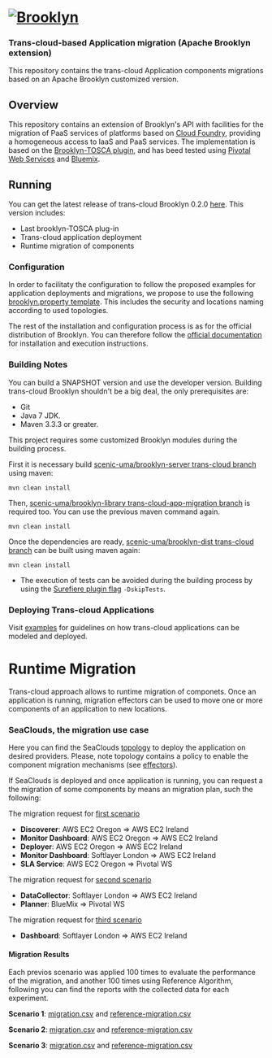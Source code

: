 
# [![**Brooklyn**](https://brooklyn.apache.org/style/img/apache-brooklyn-logo-244px-wide.png)](http://brooklyn.apache.org/)

### Trans-cloud-based Application migration  (Apache Brooklyn extension)

This repository contains the trans-cloud Application components migrations based on an Apache Brooklyn customized version.

## Overview

This repository contains an extension of Brooklyn's API with facilities for the migration of PaaS services of platforms based on [Cloud Foundry](https://www.cloudfoundry.org/), providing a homogeneous access to IaaS and PaaS services. The implementation is based on the [Brooklyn-TOSCA plugin](https://github.com/cloudsoft/brooklyn-tosca/), and has beed tested using [Pivotal Web Services](https://run.pivotal.io/) and [Bluemix](https://console.ng.bluemix.net/).

## Running

You can get the latest release of trans-cloud Brooklyn 0.2.0 [here](https://github.com/scenic-uma/brooklyn-dist/releases/tag/0.2.0). This version includes:
- Last brooklyn-TOSCA plug-in
- Trans-cloud application deployment
- Runtime migration of components

### Configuration
In order to facilitaty the configuration to follow the proposed examples for application deployments and migrations, we propose to use the following [brooklyn.property template](https://s3-eu-west-1.amazonaws.com/seaclouds-tosca/brooklyn-template.properties). This includes the security and locations naming according to used topologies.

The rest of the installation and configuration process is as for the official distribution of Brooklyn. You can therefore follow the [official documentation](https://brooklyn.apache.org/v/latest/start/running.html) for installation and execution instructions. 

### Building Notes
You can build a SNAPSHOT version and use the developer version. Building trans-cloud Brooklyn shouldn't be a big deal, the only prerequisites are:
- Git
- Java 7 JDK.
- Maven 3.3.3 or greater.

This project requires some customized Brooklyn modules during the building process.

First it is necessary build [scenic-uma/brooklyn-server trans-cloud branch](https://github.com/scenic-uma/brooklyn-server/tree/trans-cloud) using maven:

    mvn clean install

Then, [scenic-uma/brooklyn-library trans-cloud-app-migration branch](https://github.com/scenic-uma/brooklyn-library/tree/trans-cloud-app-migration) is required too. You can use the previous maven command again.

    mvn clean install

Once the dependencies are ready, [scenic-uma/brooklyn-dist trans-cloud branch](https://github.com/scenic-uma/brooklyn-dist/tree/trans-cloud-app-migration) can be built using maven again:

    mvn clean install

* The execution of tests can be avoided during the building process by using the [Surefiere plugin flag](http://maven.apache.org/surefire/maven-surefire-plugin/examples/skipping-test.html) `-DskipTests`.

### Deploying Trans-cloud Applications
Visit [examples](https://github.com/scenic-uma/brooklyn-dist/tree/trans-cloud/trans-cloud-samples/README.md) for guidelines on how trans-cloud applications can be modeled and deployed.

# Runtime Migration
Trans-cloud approach allows to runtime migration of componets. Once an application is running, migration effectors can be used to move one or more components of an application to new locations.

### SeaClouds, the migration use case
Here you can find the SeaClouds [topology](https://github.com/scenic-uma/brooklyn-dist/blob/trans-cloud/migration/seaclouds-topology.yaml) to deploy the application on desired providers. Please, note topology contains a policy to enable the component migration mechanisms (see [effectors](https://brooklyn.apache.org/v/latest/blueprints/effectors.html)).

If SeaClouds is deployed and once application is running, you can request a the migration of some components by means an migration plan, such the following:

The migration request for [first scenario](https://github.com/scenic-uma/brooklyn-dist/blob/trans-cloud/migration/migration-request-1.txt)
- **Discoverer**: AWS EC2 Oregon => AWS EC2 Ireland  
- **Monitor Dashboard**: AWS EC2 Oregon => AWS EC2 Ireland
- **Deployer**: AWS EC2 Oregon => AWS EC2 Ireland
- **Monitor Dashboard**: Softlayer London => AWS EC2 Ireland
- **SLA Service**: AWS EC2 Oregon => Pivotal WS

The migration request for [second scenario](https://github.com/scenic-uma/brooklyn-dist/blob/trans-cloud/migration/migration-request-2.txt)
- **DataCollector**: Softlayer London => AWS EC2 Ireland
- **Planner**: BlueMix => Pivotal WS

The migration request for [third scenario](https://github.com/scenic-uma/brooklyn-dist/blob/trans-cloud/migration/migration-request-3.txt)
- **Dashboard**: Softlayer London => AWS EC2 Ireland


#### Migration Results
Each previos scenario was applied 100 times to evaluate the performance of the migration, and another 100 times using Reference Algorithm, following you can find the reports with the collected data for each experiment.

**Scenario 1**: [migration.csv](https://github.com/scenic-uma/brooklyn-dist/blob/trans-cloud/migration/results/scenario1-report.csv) and [reference-migration.csv](https://github.com/scenic-uma/brooklyn-dist/blob/trans-cloud/migration/results/%5BREF%5Dscenario1-report.csv)

**Scenario 2**: [migration.csv](https://github.com/scenic-uma/brooklyn-dist/blob/trans-cloud/migration/results/scenario2-report.csv) and [reference-migration.csv](https://github.com/scenic-uma/brooklyn-dist/blob/trans-cloud/migration/results/%5BREF%5Dscenario2-report.csv)

**Scenario 3**: [migration.csv](https://github.com/scenic-uma/brooklyn-dist/blob/trans-cloud/migration/results/scenario3-report.csv) and [reference-migration.csv](https://github.com/scenic-uma/brooklyn-dist/blob/trans-cloud/migration/results/%5BREF%5Dscenario3-report.csv)


